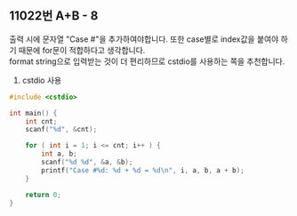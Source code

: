 11022번 A+B - 8
--------------

출력 시에 문자열 "Case #"을 추가하여야합니다. 또한 case별로 index값을 붙여야 하기 때문에 for문이 적합하다고 생각합니다.  
format string으로 입력받는 것이 더 편리하므로 cstdio를 사용하는 쪽을 추천합니다.

1. cstdio 사용

~~~ cpp
#include <cstdio>

int main() {
    int cnt;
    scanf("%d", &cnt);

    for ( int i = 1; i <= cnt; i++ ) {
        int a, b;
        scanf("%d %d", &a, &b);
        printf("Case #%d: %d + %d = %d\n", i, a, b, a + b);
    }

    return 0;
}
~~~
